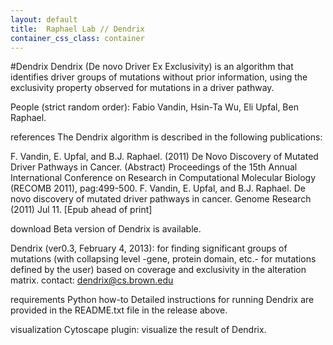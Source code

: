 ```yaml
---
layout: default
title:  Raphael Lab // Dendrix
container_css_class: container
---
```


#Dendrix
Dendrix (De novo Driver Ex Exclusivity) is an algorithm that identifies driver groups of mutations without prior information, using the exclusivity property observed for mutations in a driver pathway.

People (strict random order): Fabio Vandin, Hsin-Ta Wu, Eli Upfal, Ben Raphael.

references
The Dendrix algorithm is described in the following publications:

F. Vandin, E. Upfal, and B.J. Raphael. (2011) De Novo Discovery of Mutated Driver Pathways in Cancer. (Abstract) Proceedings of the 15th Annual International Conference on Research in Computational Molecular Biology (RECOMB 2011), pag:499-500.
F. Vandin, E. Upfal, and B.J. Raphael. De novo discovery of mutated driver pathways in cancer. Genome Research (2011) Jul 11. [Epub ahead of print]
 

download
Beta version of Dendrix is available.

Dendrix (ver0.3, February 4, 2013): for finding significant groups of mutations (with collapsing level -gene, protein domain, etc.- for mutations defined by the user) based on coverage and exclusivity in the alteration matrix.
contact: dendrix@cs.brown.edu
 

requirements
Python
how-to
Detailed instructions for running Dendrix are provided in the README.txt file in the release above.

 

visualization
Cytoscape plugin: visualize the result of Dendrix.